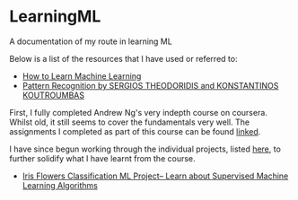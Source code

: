 # LearningML
A documentation of my route in learning ML  
  
Below is a list of the resources that I have used or referred to:  
- [How to Learn Machine Learning](https://elitedatascience.com/learn-machine-learning)
- [Pattern Recognition by SERGIOS THEODORIDIS and KONSTANTINOS KOUTROUMBAS](https://github.com/JanThan/LearningML/blob/master/PatternRecognition.pdf)

First, I fully completed Andrew Ng's very indepth course on coursera. 
Whilst old, it still seems to cover the fundamentals very well. The assignments I completed as part of this course can be found [linked](https://github.com/JanThan/LearningML/tree/master/AndrewNg_MLCourse).  

I have since begun working through the individual projects, listed [here](https://www.dezyre.com/article/top-10-machine-learning-projects-for-beginners/397), to further solidify what I have learnt from the course.  
- [Iris Flowers Classification ML Project– Learn about Supervised Machine Learning Algorithms](https://github.com/JanThan/LearningML/tree/master/IRIS)
